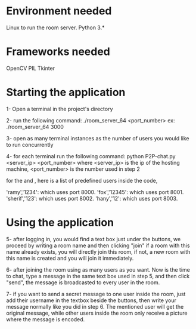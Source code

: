 # Environment needed
Linux to run the room server.
Python 3.*

# Frameworks needed
OpenCV
PIL
Tkinter

# Starting the application
1- Open a terminal in the project's directory

2- run the following command: 
	./room_server_64 <port_number>
ex: ./room_server_64 3000

3- open as many terminal instances as the number of users you would like to run concurrently

4- for each terminal run the following command: python P2P-chat.py <server_ip> <port_number> <username> <password>
where <server_ip> is the ip of the hosting machine,
<port_number> is the number used in step 2

for the <username> and <password>, here is a list of predefined users inside the code,
	
'ramy','1234': which uses port 8000.
'fox','12345': which uses port 8001.
'sherif','123': which uses port 8002.
'hany','12': which uses port 8003.


# Using the application
5- after logging in, you would find a text box just under the buttons, we proceed by writing a room name and then clicking "join"
if a room with this name already exists, you will directly join this room, if not, a new room with this name is created and you will join it immediately.

6- after joining the room using as many users as you want. Now is the time to chat, type a message in the same text box used in step 5, and then click "send", the message is broadcasted to every user in the room.

7- if you want to send a secret message to one user inside the room, just add their username in the textbox beside the buttons, then write your message normally like you did in step 6.
The mentioned user will get the original message, while other users inside the room only receive a picture where the message is encoded.
